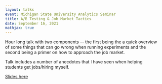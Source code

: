 ```yaml
---
layout: talks
event: Michigan State University Analytics Seminar
title: A/B Testing & Job Market Tactics
date: September 16, 2021
mathjax: true
---
```


Hour long talk with two components -- the first being the a quick overview of some things that can go wrong when running experiments and the second being a primer on how to approach the job market. 

Talk includes a number of anecdotes that I have seen when helping students get jobs/hiring myself.


[Slides here](/assets/MSUTalk.pdf)